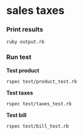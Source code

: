 # sales taxes

### Print results

```
ruby output.rb
```

### Run test

**Test product**

```
rspec test/product_test.rb
```

**Test taxes**

```
rspec test/taxes_test.rb
```

**Test bill**

```
rspec test/bill_test.rb
```